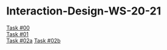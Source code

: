 # Interaction-Design-WS-20-21
[Task #00](https://www.canva.com/design/DAEKNXZ5ikM/view)<br>
[Task #01](https://github.com/LunaNaima/Interaction-Design-WS-20-21/blob/main/The%20Wallet%20Project_Luna%20Mohr_IXD%2020%2021%204.pdf)<br>
[Task #02a](https://github.com/LunaNaima/Interaction-Design-WS-20-21/blob/main/Dashboard_Task%202a.pdf)
[Task #02b](https://www.figma.com/proto/UU6AA8LWJlhMC9ncNX3FII/Wireframe-Task-%2302b?node-id=4%3A622&scaling=scale-down)
